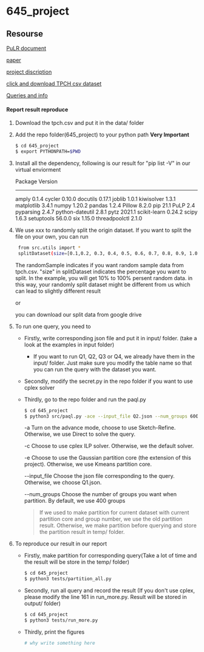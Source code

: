 # 645_project

## Resourse

[PuLR document](https://pypi.org/project/PuLP/)

[paper](http://avid.cs.umass.edu/courses/645/s2021/project/scalable-paql.pdf)

[project discription](http://avid.cs.umass.edu/courses/645/s2021/project/project-paql.pdf)

[click and download TPCH csv dataset](http://avid.cs.umass.edu/courses/645/s2021/project/paql_data/tpch.csv)

[Queries and info](http://avid.cs.umass.edu/courses/645/s2021/project/paql_data/README.txt)


#### Report result reproduce

1. Download the tpch.csv and put it in the data/ folder

2. Add the repo folder(645_project) to your python path **Very Important**
    ```bash
    $ cd 645_project
    $ export PYTHONPATH=$PWD
    ```

3. Install all the dependency, following is our result for "pip list -V" in our virtual enviorment
    
   Package         Version
   --------------- -------
   amply               0.1.4
   cycler                0.10.0
   docutils            0.17.1
   joblib                1.0.1
   kiwisolver        1.3.1
   matplotlib        3.4.1
   numpy              1.20.2
   pandas              1.2.4
   Pillow                 8.2.0
   pip                      21.1
   PuLP                   2.4
   pyparsing           2.4.7
   python-dateutil 2.8.1
   pytz                     2021.1
   scikit-learn         0.24.2
   scipy                    1.6.3
   setuptools          56.0.0
   six                        1.15.0
   threadpoolctl     2.1.0
   
4. We use xxx to randomly split the origin dataset. If you want to split the file on your own, you can
   run
   ```bash
    from src.utils import *
    splitDataset(size=[0.1,0.2, 0.3, 0.4, 0.5, 0.6, 0.7, 0.8, 0.9, 1.0], randomSample=True)
   ```
   The randomSample indicates if you want random sample data from tpch.csv. "size" in splitDataset indicates the 
   percentage you want to split. In the example, you will get 10% to 100% persent random data.
    in this way, your randomly split dataset might be different from us which can lead to slightly different result

    or 

    you can download our split data from google drive

5. To run one query, you need to 

    - Firstly, write corresponding json file and put it in input/ folder. (take a look at the examples in input folder)
      - If you want to run Q1, Q2, Q3 or Q4, we already have them in the input/ folder.  Just make sure you modify the table name so that you can run the query with the dataset you want.

    - Secondly, modify the secret.py in the repo folder if you want to use cplex solver

    - Thirdly, go to the repo folder and run the paql.py

      ```bash
      $ cd 645_project
      $ python3 src/paql.py -ace --input_file Q2.json --num_groups 600
      ```

      \-a                                  Turn on the advance mode, choose to use Sketch-Refine. Otherwise, we use Direct to solve the query. 

      -c                                  Choose to use cplex ILP solver. Otherwise, we the default solver.

      -e                                 Choose to use the Gaussian partition core (the extension of this project). Otherwise, we use Kmeans partition core.

      --input_file                 Choose the json file corresponding to the query. Otherwise, we choose Q1.json.

      --num_groups           Choose the number of groups you want when partition. By default, we use 400 groups

      > If we used to make partition for current dataset with current partition core and group number, we use the old partition result. Otherwise, we  make partition before querying and store the partition result in temp/ folder.

6. To reproduce our result in our report

   - Firstly, make partition for corresponding query(Take a lot of time and the result will be store in the temp/ folder)

     ```bash
     $ cd 645_project
     $ python3 tests/partition_all.py
     ```

   - Secondly, run all query and record the result (If you don't use cplex, please modify the line 161 in run_more.py. Result will be stored in output/ folder)

     ```bash
     $ cd 645_project
     $ python3 tests/run_more.py
     ```

   - Thirdly, print the figures

     ```bash
     # why write something here
     ```

